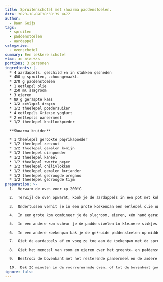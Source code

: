 ```yaml
---
title: Spruitenschotel met shoarma paddenstoelen.
date: 2023-10-09T20:30:39.467Z
author:
  - Daan Geijs
tags:
  - spruiten
  - paddenstoelen
  - aardappel
categories:
  - ovenschotel
summary: Een lekkere schotel
time: 30 minuten
portions: 3 personen
ingredients: |-
  * 4 aardappels, geschild en in stukken gesneden
  * 400 g spruiten, schoongemaakt.
  * 270 g paddenstoelen
  * 1 eetlepel olie
  * 250 ml slagroom
  * 3 eieren
  * 80 g geraspte kaas
  * 1/2 eetlepel dragon
  * 1/2 theelepel poedersuiker
  * 4 eetlepels Griekse yoghurt
  * 2 eetlepels paneermeel
  * 1/2 theelepel knoflookpoeder

  **Shoarma kruiden**

  * 1 theelepel gerookte paprikapoeder
  * 1/2 theelepel zeezout
  * 1/2 theelepel gemalen komijn
  * 1/2 theelepel uienpoeder
  * 1/2 theelepel kaneel
  * 1/2 theelepel zwarte peper
  * 1/2 theelepel chilivlokken
  * 1/2 theelepel gemalen koriander
  * 1/2 theelepel gedroogde oregano
  * 1/2 theelepel gedroogde tijm
preparation: >-
  1.  Verwarm de oven voor op 200°C.

  2.  Terwijl de oven opwarmt, kook je de aardappels in een pot met kokend water gedurende 10 minuten tot ze zacht zijn.

  3.  Ondertussen verhit je in een grote koekenpan een eetlepel olie op middelhoog vuur. Voeg de spruiten toe en bak ze ongeveer 5-7 minuten tot ze beginnen te bruinen.

  4.  In een grote kom combineer je de slagroom, eieren, één hand geraspte kaas, dragon, poedersuiker, Griekse yoghurt, twee eetlepels paneermeel en knoflookpoeder. Klop goed door elkaar. Zet opzij.

  5.  In een andere kom scheur je de paddenstoelen in kleinere stukjes. Meng de gerookte paprika, zeezout, gemalen komijn, uienpoeder, kaneel, zwarte peper, chilivlokken, gemalen koriander, gedroogde oregano en gedroogde tijm in de olie. Hussel de paddenstoelen door het kruiden-oliemengsel tot ze goed bedekt zijn.

  6.  In een andere koekenpan bak je de gekruide paddenstoelen op middelhoog vuur gedurende ongeveer 5-7 minuten tot ze gaar zijn en licht knapperig.

  7.  Giet de aardappels af en voeg ze toe aan de koekenpan met de spruiten, samen met de gebakken paddenstoelen. Roer goed door.

  8.  Giet het mengsel van room en eieren over het groente- en paddenstoelenmengsel. Als je koekenpan niet ovenbestendig is, verplaats dan alles naar een ovenbestendige schaal.

  9.  Bestrooi de bovenkant met het resterende paneermeel en de andere hand geraspte kaas.

  10.  Bak 20 minuten in de voorverwarmde oven, of tot de bovenkant goudbruin en borrelend is.
ignore: false
---
```

